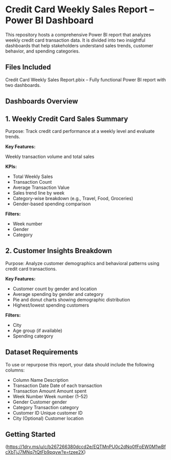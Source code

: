 # Credit Card Weekly Sales Report – Power BI Dashboard
This repository hosts a comprehensive Power BI report that analyzes weekly credit card transaction data. It is divided into two insightful dashboards that help stakeholders understand sales trends, customer behavior, and spending categories.

## Files Included
Credit Card Weekly Sales Report.pbix – Fully functional Power BI report with two dashboards.

## Dashboards Overview

 ## 1. Weekly Credit Card Sales Summary
Purpose: Track credit card performance at a weekly level and evaluate trends.

**Key Features:**

Weekly transaction volume and total sales

**KPIs:**

- Total Weekly Sales
- Transaction Count
- Average Transaction Value
- Sales trend line by week
- Category-wise breakdown (e.g., Travel, Food, Groceries)
- Gender-based spending comparison

**Filters:**

- Week number
- Gender
- Category

## 2. Customer Insights Breakdown
Purpose: Analyze customer demographics and behavioral patterns using credit card transactions.

**Key Features:**

- Customer count by gender and location
- Average spending by gender and category
- Pie and donut charts showing demographic distribution
- Highest/lowest spending customers

**Filters:**

- City
- Age group (if available)
- Spending category

## Dataset Requirements
To use or repurpose this report, your data should include the following columns:

- Column Name	Description
- Transaction Date	Date of each transaction
- Transaction Amount	Amount spent
- Week Number	Week number (1–52)
- Gender	Customer gender
- Category	Transaction category
- Customer ID	Unique customer ID
- City	(Optional) Customer location

## Getting Started
(https://1drv.ms/u/c/b267266380dccd2e/EQTMnPU0c2dNo0fFoEW0M1wBfcXbTjJ7MNq7tQtFb9pqyw?e=tzee2X)
